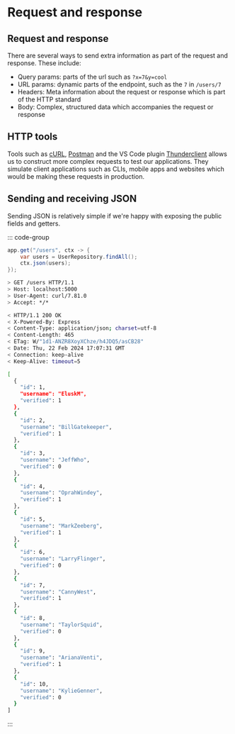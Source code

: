 # Request and response

## Request and response

There are several ways to send extra information as part of the request and
response. These include:

- Query params: parts of the url such as `?x=7&y=cool`
- URL params: dynamic parts of the endpoint, such as the `7` in `/users/7`
- Headers: Meta information about the request or response which is part of the
  HTTP standard
- Body: Complex, structured data which accompanies the request or response

## HTTP tools

Tools such as [cURL](https://curl.se/docs/), [Postman](https://www.postman.com/)
and the VS Code plugin [Thunderclient](https://www.thunderclient.com/) allows us
to construct more complex requests to test our applications. They simulate
client applications such as CLIs, mobile apps and websites which would be making
these requests in production.

## Sending and receiving JSON

Sending JSON is relatively simple if we're happy with exposing the public fields and getters.

::: code-group

```java [server]
app.get("/users", ctx -> {
    var users = UserRepository.findAll();
    ctx.json(users);
});
```

```bash [client]
> GET /users HTTP/1.1
> Host: localhost:5000
> User-Agent: curl/7.81.0
> Accept: */*

< HTTP/1.1 200 OK
< X-Powered-By: Express
< Content-Type: application/json; charset=utf-8
< Content-Length: 465
< ETag: W/"1d1-ANZR8XoyXChze/h4JDQ5/asCB28"
< Date: Thu, 22 Feb 2024 17:07:31 GMT
< Connection: keep-alive
< Keep-Alive: timeout=5

[
  {
    "id": 1,
    "username": "EluskM",
    "verified": 1
  },
  {
    "id": 2,
    "username": "BillGatekeeper",
    "verified": 1
  },
  {
    "id": 3,
    "username": "JeffWho",
    "verified": 0
  },
  {
    "id": 4,
    "username": "OprahWindey",
    "verified": 1
  },
  {
    "id": 5,
    "username": "MarkZeeberg",
    "verified": 1
  },
  {
    "id": 6,
    "username": "LarryFlinger",
    "verified": 0
  },
  {
    "id": 7,
    "username": "CannyWest",
    "verified": 1
  },
  {
    "id": 8,
    "username": "TaylorSquid",
    "verified": 0
  },
  {
    "id": 9,
    "username": "ArianaVenti",
    "verified": 1
  },
  {
    "id": 10,
    "username": "KylieGenner",
    "verified": 0
  }
]
```

:::
